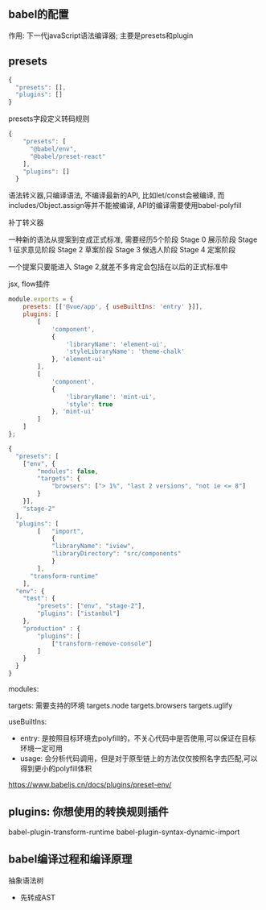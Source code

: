 
## babel的配置
作用: 下一代javaScript语法编译器; 主要是presets和plugin

## presets
```js
{
  "presets": [],
  "plugins": []
}
```
presets字段定义转码规则

```js
{
    "presets": [
      "@babel/env",
      "@babel/preset-react"
    ],
    "plugins": []
  }
```


语法转义器,只编译语法, 不编译最新的API, 比如let/const会被编译, 而includes/Object.assign等并不能被编译, API的编译需要使用babel-polyfill

补丁转义器

一种新的语法从提案到变成正式标准, 需要经历5个阶段
Stage 0  展示阶段
Stage 1  征求意见阶段
Stage 2  草案阶段
Stage 3  候选人阶段
Stage 4  定案阶段

一个提案只要能进入 Stage 2,就差不多肯定会包括在以后的正式标准中

jsx, flow插件

```js
module.exports = {
    presets: [['@vue/app', { useBuiltIns: 'entry' }]],
    plugins: [
        [
            'component',
            {
                'libraryName': 'element-ui',
                'styleLibraryName': 'theme-chalk'
            }, 'element-ui'
        ],
        [
            'component',
            {
                'libraryName': 'mint-ui',
                'style': true
            }, 'mint-ui'
        ]
    ]
};

```
```js
{
  "presets": [
    ["env", {
        "modules": false,
        "targets": {
            "browsers": ["> 1%", "last 2 versions", "not ie <= 8"]
        }
    }],
    "stage-2"
  ],
  "plugins": [
        [   "import",
            {
            "libraryName": "iview",
            "libraryDirectory": "src/components"
            }
        ],
      "transform-runtime"
    ],
  "env": {
    "test": {
        "presets": ["env", "stage-2"],
        "plugins": ["istanbul"]
    },
    "production" : {
        "plugins": [
            ["transform-remove-console"]
        ]
    }
  }
}

```

modules: 

targets: 需要支持的环境
targets.node
targets.browsers
targets.uglify

useBuiltIns:
- entry: 是按照目标环境去polyfill的，不关心代码中是否使用,可以保证在目标环境一定可用
- usage: 会分析代码调用，但是对于原型链上的方法仅仅按照名字去匹配,可以得到更小的polyfill体积

https://www.babeljs.cn/docs/plugins/preset-env/
## plugins: 你想使用的转换规则插件

babel-plugin-transform-runtime
babel-plugin-syntax-dynamic-import

## babel编译过程和编译原理

抽象语法树
- 先转成AST